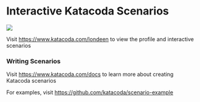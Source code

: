 # Interactive Katacoda Scenarios

[![](http://shields.katacoda.com/katacoda/londeen/count.svg)](https://www.katacoda.com/londeen "Get your profile on Katacoda.com")

Visit https://www.katacoda.com/londeen to view the profile and interactive scenarios

### Writing Scenarios
Visit https://www.katacoda.com/docs to learn more about creating Katacoda scenarios

For examples, visit https://github.com/katacoda/scenario-example
